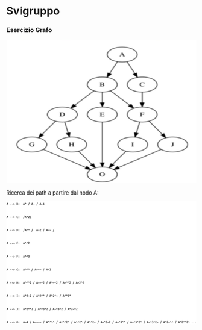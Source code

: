 # Svigruppo
### Esercizio Grafo

![](img/grafo.png)

Ricerca dei path a partire dal nodo A:

![](img/solution.png)









